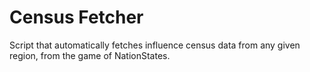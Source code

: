 # Census Fetcher
Script that automatically fetches influence census data from any given region, from the game of NationStates.
